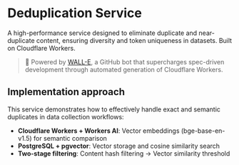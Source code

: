 # Deduplication Service
A high-performance service designed to eliminate duplicate and near-duplicate content, ensuring diversity and token uniqueness in datasets. Built on Cloudflare Workers.
> 🤖 Powered by [WALL-E](https://github.com/1712n/wall-e), a GitHub bot that supercharges spec-driven development through automated generation of Cloudflare Workers. 

## Implementation approach

This service demonstrates how to effectively handle exact and semantic duplicates in data collection workflows:
- **Cloudflare Workers + Workers AI**: Vector embeddings (bge-base-en-v1.5) for semantic comparison
- **PostgreSQL + pgvector**: Vector storage and cosine similarity search
- **Two-stage filtering**: Content hash filtering → Vector similarity threshold
